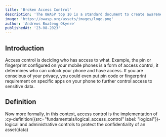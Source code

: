 ```yaml
---
title: 'Broken Access Control'
description: 'The OWASP top 10 is a standard document to create awareness on the ten most critical security vulnerabilities affecting web applications. This document is on the 2021 edition.'
image: 'https://owasp.org/assets/images/logo.png'
author: 'Andrews Boateng Okyere'
publishedAt: '23-08-2023'
---
```


## Introduction
Access control is deciding who has access to what. Example, the pin or fingerprint configured on  your mobile phones is a form of access control, it determines who can unlock your phone and have access. If you are conscious of your privacy, you could even put pin code or fingerprint requirement on specific apps on your phone to further control access to sensitive data.

## Definition
Now more formally, in this context, access control is the implementation of :cy-definition({src="fundamentals/logical_access_control" label: "logical"})-logical and administrative controls to protect the confidentiality of an asset(data)
